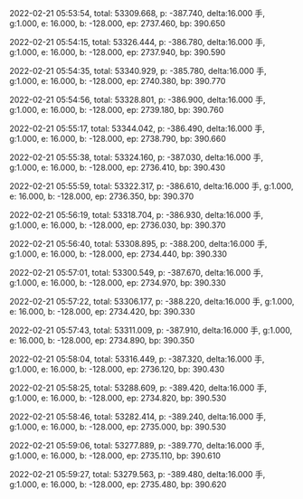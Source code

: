 2022-02-21 05:53:54, total: 53309.668, p: -387.740, delta:16.000 手, g:1.000, e: 16.000, b: -128.000, ep: 2737.460, bp: 390.650

2022-02-21 05:54:15, total: 53326.444, p: -386.780, delta:16.000 手, g:1.000, e: 16.000, b: -128.000, ep: 2737.940, bp: 390.590

2022-02-21 05:54:35, total: 53340.929, p: -385.780, delta:16.000 手, g:1.000, e: 16.000, b: -128.000, ep: 2740.380, bp: 390.770

2022-02-21 05:54:56, total: 53328.801, p: -386.900, delta:16.000 手, g:1.000, e: 16.000, b: -128.000, ep: 2739.180, bp: 390.760

2022-02-21 05:55:17, total: 53344.042, p: -386.490, delta:16.000 手, g:1.000, e: 16.000, b: -128.000, ep: 2738.790, bp: 390.660

2022-02-21 05:55:38, total: 53324.160, p: -387.030, delta:16.000 手, g:1.000, e: 16.000, b: -128.000, ep: 2736.410, bp: 390.430

2022-02-21 05:55:59, total: 53322.317, p: -386.610, delta:16.000 手, g:1.000, e: 16.000, b: -128.000, ep: 2736.350, bp: 390.370

2022-02-21 05:56:19, total: 53318.704, p: -386.930, delta:16.000 手, g:1.000, e: 16.000, b: -128.000, ep: 2736.030, bp: 390.370

2022-02-21 05:56:40, total: 53308.895, p: -388.200, delta:16.000 手, g:1.000, e: 16.000, b: -128.000, ep: 2734.440, bp: 390.330

2022-02-21 05:57:01, total: 53300.549, p: -387.670, delta:16.000 手, g:1.000, e: 16.000, b: -128.000, ep: 2734.970, bp: 390.330

2022-02-21 05:57:22, total: 53306.177, p: -388.220, delta:16.000 手, g:1.000, e: 16.000, b: -128.000, ep: 2734.420, bp: 390.330

2022-02-21 05:57:43, total: 53311.009, p: -387.910, delta:16.000 手, g:1.000, e: 16.000, b: -128.000, ep: 2734.890, bp: 390.350

2022-02-21 05:58:04, total: 53316.449, p: -387.320, delta:16.000 手, g:1.000, e: 16.000, b: -128.000, ep: 2736.120, bp: 390.430

2022-02-21 05:58:25, total: 53288.609, p: -389.420, delta:16.000 手, g:1.000, e: 16.000, b: -128.000, ep: 2734.820, bp: 390.530

2022-02-21 05:58:46, total: 53282.414, p: -389.240, delta:16.000 手, g:1.000, e: 16.000, b: -128.000, ep: 2735.000, bp: 390.530

2022-02-21 05:59:06, total: 53277.889, p: -389.770, delta:16.000 手, g:1.000, e: 16.000, b: -128.000, ep: 2735.110, bp: 390.610

2022-02-21 05:59:27, total: 53279.563, p: -389.480, delta:16.000 手, g:1.000, e: 16.000, b: -128.000, ep: 2735.480, bp: 390.620